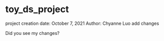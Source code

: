 # toy_ds_project
project creation date: October 7, 2021
Author: Chyanne Luo
add changes

Did you see my changes?
